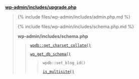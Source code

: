 <p><b><a href="https://developer.wordpress.org/reference/files/wp-admin/includes/upgrade.php/">wp-admin/includes/upgrade.php</a></b></p>

<blockquote>

{% include files/wp-admin/includes/admin.php.md %}

{% include files/wp-admin/includes/schema.php.md %}

 **wp-admin/includes/schema.php**
 
> [`wpdb::get_charset_collate()`](https://developer.wordpress.org/reference/classes/wpdb/get_charset_collate/)
> 
> [`wp_get_db_schema()`](https://developer.wordpress.org/reference/functions/wp_get_db_schema/)
> 
>> `wpdb::set_blog_id()`
>> 
>> [`is_multisite()`](https://developer.wordpress.org/reference/functions/is_multisite/)

</blockquote>